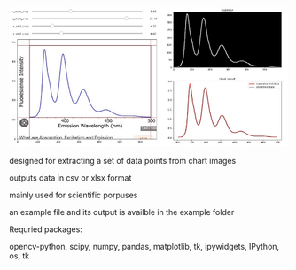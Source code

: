![alt text](https://github.com/theXtDev/chart-image-data-extraction/blob/main/preivew.jpg?raw=true)


designed for extracting a set of data points from chart images


outputs data in csv or xlsx format


mainly used for scientific porpuses


an example file and its output is availble in the example folder


Requried packages:

opencv-python, scipy, numpy, pandas, matplotlib, tk, ipywidgets, IPython, os, tk 
